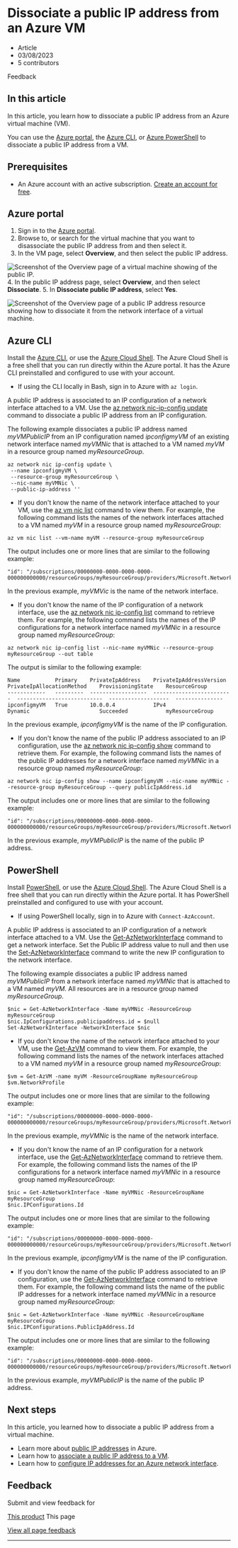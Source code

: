 # Dissociate a public IP address from an Azure VM

* Article
* 03/08/2023
* 5 contributors

Feedback

## In this article

In this article, you learn how to dissociate a public IP address from an Azure virtual machine (VM).

You can use the [Azure portal](#azure-portal), the [Azure CLI](#azure-cli), or [Azure PowerShell](#powershell) to dissociate a public IP address from a VM.

## Prerequisites

* An Azure account with an active subscription. [Create an account for free](https://azure.microsoft.com/free/?WT.mc_id=A261C142F).

## Azure portal

1. Sign in to the [Azure portal](https://portal.azure.com).
2. Browse to, or search for the virtual machine that you want to disassociate the public IP address from and then select it.
3. In the VM page, select **Overview**, and then select the public IP address.

![Screenshot of the Overview page of a virtual machine showing of the public IP.](media/remove-public-ip-address-vm/vm-public-ip.png)
4. In the public IP address page, select **Overview**, and then select **Dissociate**.
5. In **Dissociate public IP address**, select **Yes**.

![Screenshot of the Overview page of a public IP address resource showing how to dissociate it from the network interface of a virtual machine.](media/remove-public-ip-address-vm/dissociate-public-ip.png)

## Azure CLI

Install the [Azure CLI](/en-us/cli/azure/install-azure-cli), or use the [Azure Cloud Shell](../../cloud-shell/overview). The Azure Cloud Shell is a free shell that you can run directly within the Azure portal. It has the Azure CLI preinstalled and configured to use with your account.

* If using the CLI locally in Bash, sign in to Azure with `az login`.

A public IP address is associated to an IP configuration of a network interface attached to a VM. Use the [az network nic-ip-config update](/en-us/cli/azure/network/nic/ip-config#az-network-nic-ip-config-update) command to dissociate a public IP address from an IP configuration.

The following example dissociates a public IP address named *myVMPublicIP* from an IP configuration named *ipconfigmyVM* of an existing network interface named *myVMNic* that is attached to a VM named *myVM* in a resource group named *myResourceGroup*.

```
az network nic ip-config update \
 --name ipconfigmyVM \
 --resource-group myResourceGroup \
 --nic-name myVMNic \
 --public-ip-address ''

```

* If you don't know the name of the network interface attached to your VM, use the [az vm nic list](/en-us/cli/azure/vm/nic#az-vm-nic-list) command to view them. For example, the following command lists the names of the network interfaces attached to a VM named *myVM* in a resource group named *myResourceGroup*:

```
az vm nic list --vm-name myVM --resource-group myResourceGroup

```

The output includes one or more lines that are similar to the following example:

```
"id": "/subscriptions/00000000-0000-0000-0000-000000000000/resourceGroups/myResourceGroup/providers/Microsoft.Network/networkInterfaces/myVMNic",

```

In the previous example, *myVMVic* is the name of the network interface.
* If you don't know the name of the IP configuration of a network interface, use the [az network nic ip-config list](/en-us/cli/azure/network/nic/ip-config#az-network-nic-ip-config-list) command to retrieve them. For example, the following command lists the names of the IP configurations for a network interface named *myVMNic* in a resource group named *myResourceGroup*:

```
az network nic ip-config list --nic-name myVMNic --resource-group myResourceGroup --out table

```

The output is similar to the following example:

```
Name           Primary    PrivateIpAddress    PrivateIpAddressVersion    PrivateIpAllocationMethod    ProvisioningState    ResourceGroup
------------   ---------  ------------------  -------------------------  ---------------------------  -------------------  ---------------
ipconfigmyVM   True       10.0.0.4            IPv4                       Dynamic                      Succeeded            myResourceGroup

```

In the previous example, *ipconfigmyVM* is the name of the IP configuration.
* If you don't know the name of the public IP address associated to an IP configuration, use the [az network nic ip-config show](/en-us/cli/azure/network/nic/ip-config#az-network-nic-ip-config-show) command to retrieve them. For example, the following command lists the names of the public IP addresses for a network interface named *myVMNic* in a resource group named *myResourceGroup*:

```
az network nic ip-config show --name ipconfigmyVM --nic-name myVMNic --resource-group myResourceGroup --query publicIpAddress.id

```

The output includes one or more lines that are similar to the following example:

```
"id": "/subscriptions/00000000-0000-0000-0000-000000000000/resourceGroups/myResourceGroup/providers/Microsoft.Network/publicIPAddresses/myVMPublicIP",

```

In the previous example, *myVMPublicIP* is the name of the public IP address.

## PowerShell

Install [PowerShell](/en-us/powershell/azure/install-azure-powershell), or use the [Azure Cloud Shell](../../cloud-shell/overview). The Azure Cloud Shell is a free shell that you can run directly within the Azure portal. It has PowerShell preinstalled and configured to use with your account.

* If using PowerShell locally, sign in to Azure with `Connect-AzAccount`.

A public IP address is associated to an IP configuration of a network interface attached to a VM. Use the [Get-AzNetworkInterface](/en-us/powershell/module/Az.Network/Get-AzNetworkInterface) command to get a network interface. Set the Public IP address value to null and then use the [Set-AzNetworkInterface](/en-us/powershell/module/Az.Network/Set-AzNetworkInterface) command to write the new IP configuration to the network interface.

The following example dissociates a public IP address named *myVMPublicIP* from a network interface named *myVMNic* that is attached to a VM named *myVM*. All resources are in a resource group named *myResourceGroup*.

```
$nic = Get-AzNetworkInterface -Name myVMNic -ResourceGroup myResourceGroup
$nic.IpConfigurations.publicipaddress.id = $null
Set-AzNetworkInterface -NetworkInterface $nic

```

* If you don't know the name of the network interface attached to your VM, use the [Get-AzVM](/en-us/powershell/module/Az.Compute/Get-AzVM) command to view them. For example, the following command lists the names of the network interfaces attached to a VM named *myVM* in a resource group named *myResourceGroup*:

```
$vm = Get-AzVM -name myVM -ResourceGroupName myResourceGroup
$vm.NetworkProfile

```

The output includes one or more lines that are similar to the following example:

```
"id": "/subscriptions/00000000-0000-0000-0000-000000000000/resourceGroups/myResourceGroup/providers/Microsoft.Network/networkInterfaces/myVMNic",

```

In the previous example, *myVMNic* is the name of the network interface.
* If you don't know the name of an IP configuration for a network interface, use the [Get-AzNetworkInterface](/en-us/powershell/module/Az.Network/Get-AzNetworkInterface) command to retrieve them. For example, the following command lists the names of the IP configurations for a network interface named *myVMNic* in a resource group named *myResourceGroup*:

```
$nic = Get-AzNetworkInterface -Name myVMNic -ResourceGroupName myResourceGroup
$nic.IPConfigurations.Id

```

The output includes one or more lines that are similar to the following example:

```
"id": "/subscriptions/00000000-0000-0000-0000-000000000000/resourceGroups/myResourceGroup/providers/Microsoft.Network/networkInterfaces/myVMNic/ipConfigurations/ipconfigmyVM"

```

In the previous example, *ipconfigmyVM* is the name of the IP configuration.
* If you don't know the name of the public IP address associated to an IP configuration, use the [Get-AzNetworkInterface](/en-us/powershell/module/Az.Network/Get-AzNetworkInterface) command to retrieve them. For example, the following command lists the name of the public IP addresses for a network interface named *myVMNic* in a resource group named *myResourceGroup*:

```
$nic = Get-AzNetworkInterface -Name myVMNic -ResourceGroupName myResourceGroup
$nic.IPConfigurations.PublicIpAddress.Id

```

The output includes one or more lines that are similar to the following example:

```
"id": "/subscriptions/00000000-0000-0000-0000-000000000000/resourceGroups/myResourceGroup/providers/Microsoft.Network/publicIPAddresses/myPublicIP"

```

In the previous example, *myVMPublicIP* is the name of the public IP address.

## Next steps

In this article, you learned how to dissociate a public IP address from a virtual machine.

* Learn more about [public IP addresses](public-ip-addresses) in Azure.
* Learn how to [associate a public IP address to a VM](associate-public-ip-address-vm).
* Learn how to [configure IP addresses for an Azure network interface](virtual-network-network-interface-addresses).

## Feedback

Submit and view feedback for

[This product](https://feedback.azure.com/d365community/forum/8ae9bf04-8326-ec11-b6e6-000d3a4f0789?c=f2c41334-8326-ec11-b6e6-000d3a4f0789)
This page

[View all page feedback](https://github.com/MicrosoftDocs/azure-docs/issues)

---
